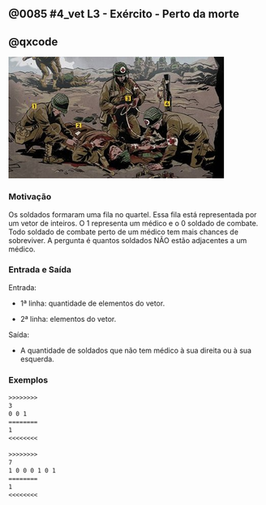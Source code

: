 ## @0085 #4_vet  L3 - Exército - Perto da morte
## @qxcode

![](capa.jpg)

### Motivação

Os soldados formaram uma fila no quartel. Essa fila está representada por um vetor de inteiros. O 1 representa um médico e o 0 soldado de combate. Todo soldado de combate perto de um médico tem mais chances de sobreviver. A pergunta é quantos soldados NÃO estão adjacentes a um médico.  

### Entrada e Saída

Entrada:

*   1ª linha:  quantidade de elementos do vetor.
    
*   2ª linha:  elementos do vetor.

Saída:

*   A quantidade de soldados que não tem médico à sua direita ou à sua esquerda.

### Exemplos

```
>>>>>>>>
3
0 0 1
========
1
<<<<<<<<

>>>>>>>>
7
1 0 0 0 1 0 1
========
1
<<<<<<<<
```

<!---
>>>>>>>> 01
5
0 0 1 0 0
========
2
<<<<<<<<

>>>>>>>> 02
7
1 0 0 0 0 0 1
========
3
<<<<<<<<

>>>>>>>> 03
6
0 1 0 0 1 0
========
0
<<<<<<<<
--->